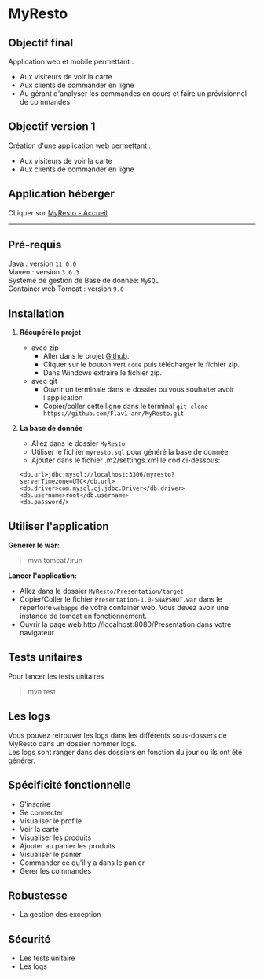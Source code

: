 # MyResto

## Objectif final
Application web et mobile permettant :
* Aux visiteurs de voir la carte
* Aux clients de commander en ligne
* Au gérant d'analyser les commandes en cours et faire un prévisionnel de commandes


## Objectif version 1
Création d'une application web permettant :
* Aux visiteurs de voir la carte
* Aux clients de commander en ligne


## Application héberger
CLiquer sur [MyResto - Accueil](http://vps-0c0ccce5.vps.ovh.net:8081/MyResto/)


<hr>

## Pré-requis
Java : version `11.0.0` <br>
Maven : version `3.6.3` <br>
Système de gestion de Base de donnée: `MySQL` <br>
Container web Tomcat : version `9.0`


## Installation

1. **Récupéré le projet**
    * avec zip
        * Aller dans le projet [Github](https://github.com/Flav1-ann/MyResto).
        * Cliquer sur le bouton vert `code` puis télécharger le fichier zip.
        * Dans Windows extraire le fichier zip.
    * avec git
        * Ouvrir un terminale dans le dossier ou vous souhaiter avoir l'application
        * Copier/coller cette ligne dans le terminal `git clone https://github.com/Flav1-ann/MyResto.git`
    

2. **La base de donnée**
   * Allez dans le dossier `MyResto`
   * Utiliser le fichier `myresto.sql` pour généré la base de donnée
   * Ajouter dans le fichier .m2/settings.xml le cod ci-dessous:
   ```
   <db.url>jdbc:mysql://localhost:3306/myresto?serverTimezone=UTC</db.url>
   <db.driver>com.mysql.cj.jdbc.Driver</db.driver>
   <db.username>root</db.username>
   <db.password/>
   ```

## Utiliser l'application

**Generer le war:**
> mvn tomcat7:run

**Lancer l'application:**
* Allez dans le dossier `MyResto/Presentation/target`
* Copier/Coller le fichier `Presentation-1.0-SNAPSHOT.war` dans le répertoire `webapps` de votre container web. Vous devez avoir une instance de tomcat en fonctionnement.
* Ouvrir la page web http://localhost:8080/Presentation dans votre navigateur


## Tests unitaires
Pour lancer les tests unitaires
> mvn test


## Les logs
Vous pouvez retrouver les logs dans les différents sous-dossers de MyResto dans un dossier nommer logs. <br>
Les logs sont ranger dans des dossiers en fonction du jour ou ils ont été générer.


## Spécificité fonctionnelle
* S'inscrire
* Se connecter
* Visualiser le profile
* Voir la carte
* Visualiser les produits
* Ajouter au panier les produits
* Visualiser le panier
* Commander ce qu'il y a dans le panier
* Gerer les commandes


## Robustesse
* La gestion des exception


## Sécurité
* Les tests unitaire
* Les logs
